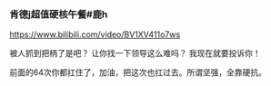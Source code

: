 ### 肯德j超值硬核午餐#鹿h
https://www.bilibili.com/video/BV1XV411o7ws

被人抓到把柄了是吧？
让你找一下领导这么难吗？
我现在就要投诉你！

前面的64次你都扛住了，加油，把这次也扛过去。所谓坚强，全靠硬抗。
